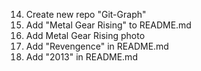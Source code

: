 14. Create new repo "Git-Graph"
13. Add "Metal Gear Rising" to README.md
10. Add Metal Gear Rising photo
2. Add "Revengence" in README.md
1. Add "2013" in README.md